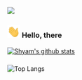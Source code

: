 ![](https://komarev.com/ghpvc/?username=ShavB)
### <img src="Assets/Hi.gif" width="29px"> **Hello, there**

<a href="https://github.com/ShavB">
 <img align="center" src="https://github-readme-stats.vercel.app/api?username=ShavB&show_icons=true&theme=dark&line_height=27" alt="Shyam's github stats"/>
</a>

### 
![Top Langs](https://github-readme-stats.vercel.app/api/top-langs/?username=ShavB&layout=compact)

